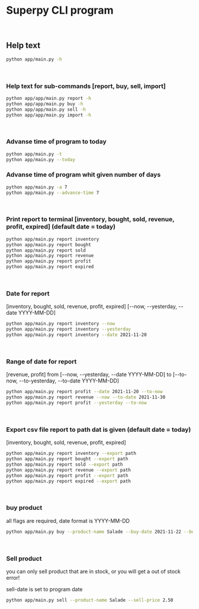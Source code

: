 # Superpy CLI program

$~$

## Help text
```bash
python app/main.py -h
```

$~$

### Help text for sub-commands [report, buy, sell, import]
```bash
python app/app/main.py report -h
python app/app/main.py buy -h
python app/app/main.py sell -h
python app/app/main.py import -h
```

$~$

### Advanse time of program to today
```bash
python app/main.py -t
python app/main.py --today
```

### Advanse time of program whit given number of days

```bash
python app/main.py -a 7
python app/main.py --advance-time 7
```

$~$

### Print report to terminal [inventory, bought, sold, revenue, profit, expired] (default date = today)
```bash
python app/main.py report inventory
python app/main.py report bought
python app/main.py report sold
python app/main.py report revenue
python app/main.py report profit
python app/main.py report expired
```

$~$

### Date for report
[inventory, bought, sold, revenue, profit, expired]
[--now, --yesterday, --date YYYY-MM-DD]
```bash
python app/main.py report inventory --now
python app/main.py report inventory --yesterday
python app/main.py report inventory --date 2021-11-20
```

$~$

### Range of date for report
[revenue, profit]
from [--now, --yesterday, --date YYYY-MM-DD]
to [--to-now, --to-yesterday, --to-date YYYY-MM-DD]
```bash
python app/main.py report profit --date 2021-11-20 --to-now
python app/main.py report revenue --now --to-date 2021-11-30
python app/main.py report profit --yesterday --to-now
```

$~$

### Export csv file report to path dat is given (default date = today)
[inventory, bought, sold, revenue, profit, expired] 
```bash
python app/main.py report inventory --export path
python app/main.py report bought --export path
python app/main.py report sold --export path
python app/main.py report revenue --export path
python app/main.py report profit --export path
python app/main.py report expired --export path
```

$~$

### buy product 
all flags are required, date format is YYYY-MM-DD
```bash
python app/main.py buy --product-name Salade --buy-date 2021-11-22 --buy-price 2.50 --expiration-date 2021-11-27
```

$~$

### Sell product
you can only sell product that are in stock, or you will get a out of stock error!


sell-date is set to program date
```bash
python app/main.py sell --product-name Salade --sell-price 2.50
```

